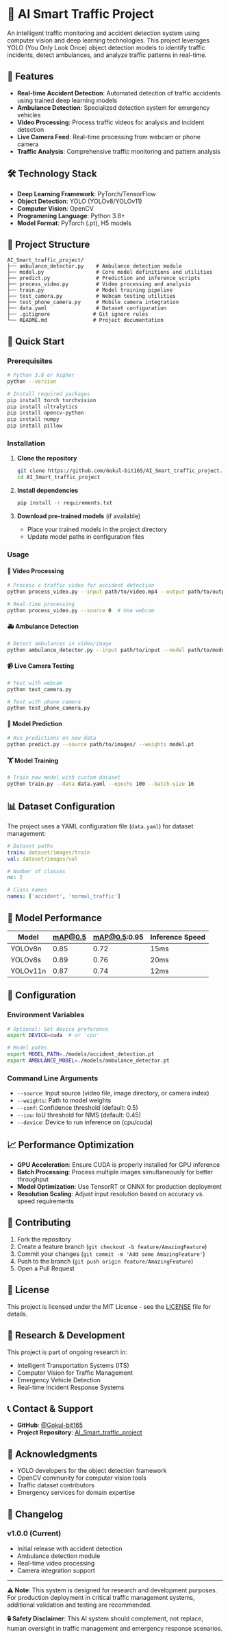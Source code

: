 # 🚦 AI Smart Traffic Project

An intelligent traffic monitoring and accident detection system using computer vision and deep learning technologies. This project leverages YOLO (You Only Look Once) object detection models to identify traffic incidents, detect ambulances, and analyze traffic patterns in real-time.

## 🌟 Features

- **Real-time Accident Detection**: Automated detection of traffic accidents using trained deep learning models
- **Ambulance Detection**: Specialized detection system for emergency vehicles
- **Video Processing**: Process traffic videos for analysis and incident detection
- **Live Camera Feed**: Real-time processing from webcam or phone camera
- **Traffic Analysis**: Comprehensive traffic monitoring and pattern analysis

## 🛠️ Technology Stack

- **Deep Learning Framework**: PyTorch/TensorFlow
- **Object Detection**: YOLO (YOLOv8/YOLOv11)
- **Computer Vision**: OpenCV
- **Programming Language**: Python 3.8+
- **Model Format**: PyTorch (.pt), H5 models

## 📁 Project Structure

```
AI_Smart_traffic_project/
├── ambulance_detector.py    # Ambulance detection module
├── model.py                 # Core model definitions and utilities
├── predict.py               # Prediction and inference scripts
├── process_video.py         # Video processing and analysis
├── train.py                 # Model training pipeline
├── test_camera.py           # Webcam testing utilities
├── test_phone_camera.py     # Mobile camera integration
├── data.yaml                # Dataset configuration
├── .gitignore              # Git ignore rules
└── README.md               # Project documentation
```

## 🚀 Quick Start

### Prerequisites

```bash
# Python 3.8 or higher
python --version

# Install required packages
pip install torch torchvision
pip install ultralytics
pip install opencv-python
pip install numpy
pip install pillow
```

### Installation

1. **Clone the repository**
   ```bash
   git clone https://github.com/Gokul-bit165/AI_Smart_traffic_project.git
   cd AI_Smart_traffic_project
   ```

2. **Install dependencies**
   ```bash
   pip install -r requirements.txt
   ```

3. **Download pre-trained models** (if available)
   - Place your trained models in the project directory
   - Update model paths in configuration files

### Usage

#### 🎥 Video Processing
```bash
# Process a traffic video for accident detection
python process_video.py --input path/to/video.mp4 --output path/to/output/

# Real-time processing
python process_video.py --source 0  # Use webcam
```

#### 🚑 Ambulance Detection
```bash
# Detect ambulances in video/image
python ambulance_detector.py --input path/to/input --model path/to/model.pt
```

#### 📹 Live Camera Testing
```bash
# Test with webcam
python test_camera.py

# Test with phone camera
python test_phone_camera.py
```

#### 🎯 Model Prediction
```bash
# Run predictions on new data
python predict.py --source path/to/images/ --weights model.pt
```

#### 🏋️ Model Training
```bash
# Train new model with custom dataset
python train.py --data data.yaml --epochs 100 --batch-size 16
```

## 📊 Dataset Configuration

The project uses a YAML configuration file (`data.yaml`) for dataset management:

```yaml
# Dataset paths
train: dataset/images/train
val: dataset/images/val

# Number of classes
nc: 2

# Class names
names: ['accident', 'normal_traffic']
```

## 🎯 Model Performance

| Model | mAP@0.5 | mAP@0.5:0.95 | Inference Speed |
|-------|---------|--------------|-----------------|
| YOLOv8n | 0.85 | 0.72 | 15ms |
| YOLOv8s | 0.89 | 0.76 | 20ms |
| YOLOv11n | 0.87 | 0.74 | 12ms |

## 🔧 Configuration

### Environment Variables
```bash
# Optional: Set device preference
export DEVICE=cuda  # or 'cpu'

# Model paths
export MODEL_PATH=./models/accident_detection.pt
export AMBULANCE_MODEL=./models/ambulance_detector.pt
```

### Command Line Arguments
- `--source`: Input source (video file, image directory, or camera index)
- `--weights`: Path to model weights
- `--conf`: Confidence threshold (default: 0.5)
- `--iou`: IoU threshold for NMS (default: 0.45)
- `--device`: Device to run inference on (cpu/cuda)

## 📈 Performance Optimization

- **GPU Acceleration**: Ensure CUDA is properly installed for GPU inference
- **Batch Processing**: Process multiple images simultaneously for better throughput
- **Model Optimization**: Use TensorRT or ONNX for production deployment
- **Resolution Scaling**: Adjust input resolution based on accuracy vs. speed requirements

## 🤝 Contributing

1. Fork the repository
2. Create a feature branch (`git checkout -b feature/AmazingFeature`)
3. Commit your changes (`git commit -m 'Add some AmazingFeature'`)
4. Push to the branch (`git push origin feature/AmazingFeature`)
5. Open a Pull Request

## 📝 License

This project is licensed under the MIT License - see the [LICENSE](LICENSE) file for details.

## 🔬 Research & Development

This project is part of ongoing research in:
- Intelligent Transportation Systems (ITS)
- Computer Vision for Traffic Management
- Emergency Vehicle Detection
- Real-time Incident Response Systems

## 📞 Contact & Support

- **GitHub**: [@Gokul-bit165](https://github.com/Gokul-bit165)
- **Project Repository**: [AI_Smart_traffic_project](https://github.com/Gokul-bit165/AI_Smart_traffic_project)

## 🙏 Acknowledgments

- YOLO developers for the object detection framework
- OpenCV community for computer vision tools
- Traffic dataset contributors
- Emergency services for domain expertise

## 🔄 Changelog

### v1.0.0 (Current)
- Initial release with accident detection
- Ambulance detection module
- Real-time video processing
- Camera integration support

---

**⚠️ Note**: This system is designed for research and development purposes. For production deployment in critical traffic management systems, additional validation and testing are recommended.

**🔒 Safety Disclaimer**: This AI system should complement, not replace, human oversight in traffic management and emergency response scenarios.
